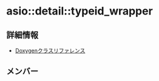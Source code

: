# asio::detail::typeid_wrapper



## 詳細情報

- [Doxygenクラスリファレンス](https://lang-ship.com/reference/ESP32/latest/classasio_1_1detail_1_1typeid__wrapper.html)

## メンバー

